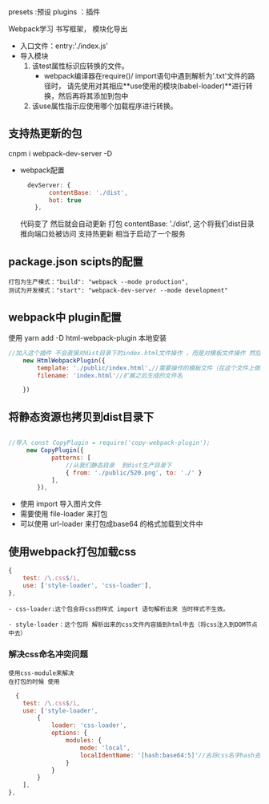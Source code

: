 presets :预设
plugins ：插件

Webpack学习
 书写框架， 模块化导出
 
 - 入口文件：entry:'./index.js'
 - 导入模块
    1. 该test属性标识应转换的文件。 
        - webpack编译器在require()/ import语句中遇到解析为'.txt'文件的路径时，
        请先使用对其相应**use使用的模块(babel-loader)**进行转换，然后再将其添加到包中
    2. 该use属性指示应使用哪个加载程序进行转换。

## 支持热更新的包
cnpm  i webpack-dev-server -D
 - webpack配置
    ```js
      devServer: {
            contentBase: './dist',
            hot: true
        },
    ```
    代码变了 然后就会自动更新 打包 
    contentBase: './dist', 这个将我们dist目录 推向端口处被访问
    支持热更新 相当于启动了一个服务

## package.json scipts的配置
    打包为生产模式："build": "webpack --mode production",
    测试为开发模式："start": "webpack-dev-server --mode development"

## webpack中 plugin配置
使用 yarn add -D html-webpack-plugin 本地安装
```js
//加入这个插件 不会直接对dist目录下的index.html文件操作 ，而是对模板文件操作 然后在进行打包
    new HtmlWebpackPlugin({
        template: './public/index.html',//需要操作的模板文件（在这个文件上做扩展 在打包这个文件，放到dist目录下）
        filename: 'index.html'//扩展之后生成的文件名

    })
```

## 将静态资源也拷贝到dist目录下
```js

//导入 const CopyPlugin = require('copy-webpack-plugin');
     new CopyPlugin({
            patterns: [
                //从我们静态目录  到dist生产目录下
                { from: './public/520.png', to: './' }
            ],
        }),
```

- 使用 import 导入图片文件
- 需要使用 file-loader 来打包
- 可以使用 url-loader 来打包成base64 的格式加载到文件中
##  使用webpack打包加载css
```js
{
    test: /\.css$/i,
    use: ['style-loader', 'css-loader'],
},
```
    - css-loader:这个包会将css的样式 import 语句解析出来 当时样式不生效。

    - style-loader：这个包将 解析出来的css文件内容插到html中去（将css注入到DOM节点中去）
 ### 解决css命名冲突问题
    使用css-module来解决
    在打包的时候 使用
```js
  {
    test: /\.css$/i,
    use: ['style-loader',
        {
            loader: 'css-loader',
            options: {
                modules: {
                    mode: 'local',
                    localIdentName: '[hash:base64:5]'//去将css名字hash去前五位数
                }
            }
        }
    ],
},
```


 
